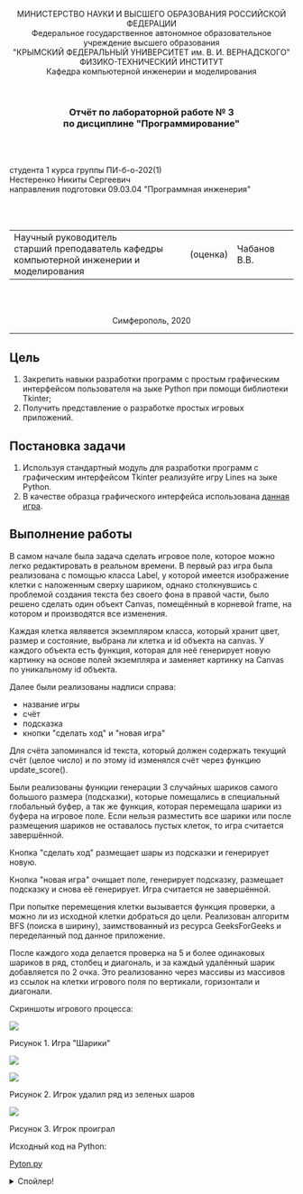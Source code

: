 <p align="center">МИНИСТЕРСТВО НАУКИ  И ВЫСШЕГО ОБРАЗОВАНИЯ РОССИЙСКОЙ ФЕДЕРАЦИИ<br>
Федеральное государственное автономное образовательное учреждение высшего образования<br>
"КРЫМСКИЙ ФЕДЕРАЛЬНЫЙ УНИВЕРСИТЕТ им. В. И. ВЕРНАДСКОГО"<br>
ФИЗИКО-ТЕХНИЧЕСКИЙ ИНСТИТУТ<br>
Кафедра компьютерной инженерии и моделирования</p>
<br>
<h3 align="center">Отчёт по лабораторной работе № 3<br> по дисциплине "Программирование"</h3>
<br><br>
<p>студента 1 курса группы ПИ-б-о-202(1)<br>Нестеренко Никиты Сергеевич<br>
направления подготовки 09.03.04 "Программная инженерия"</p>
<br><br>
<table>
<tr><td>Научный руководитель<br> старший преподаватель кафедры<br> компьютерной инженерии и моделирования</td>
<td>(оценка)</td>
<td>Чабанов В.В.</td>
</tr>
</table>
<br><br>
<p align="center">Симферополь, 2020</p>
<hr>

## Цель

1. Закрепить навыки разработки программ с простым графическим интерфейсом пользователя на зыке Python при помощи библиотеки Tkinter;
2. Получить представление о разработке простых игровых приложений.

## Постановка задачи

1. Используя стандартный модуль для разработки программ с графическим интерфейсом Tkinter реализуйте игру Lines на зыке Python.
2. В качестве образца графического интерфейса использована [данная игра](http://game-shariki.ru/linii-2).

## Выполнение работы

В самом начале была задача сделать игровое поле, которое можно легко редактировать в реальном времени.
В первый раз игра была реализована с помощью класса Label, у которой имеется изображение клетки с
наложенным сверху шариком, однако столкнувшись с проблемой создания текста без своего фона в правой части,
было решено сделать один объект Canvas, помещённый в корневой frame, на котором и производятся все изменения.

Каждая клетка являвется экземпляром класса, который хранит цвет, размер и состояние, выбрана ли клетка и id объекта на canvas.
У каждого объекта есть функция, которая для неё генерирует новую картинку на основе полей экземпляра и
заменяет картинку на Canvas по уникальному id объекта.

Далее были реализованы надписи справа:
- название игры
- счёт
- подсказка
- кнопки "сделать ход" и "новая игра"

Для счёта запоминался id текста, который должен содержать текущий счёт (целое число) и по этому id изменялся счёт через функцию update_score().

Были реализованы функции генерации 3 случайных шариков самого большого размера (подсказки), которые помещались в специальный глобальный буфер, а так же
функция, которая перемещала шарики из буфера на игровое поле. Если нельзя разместить все шарики или после размещения шариков не оставалось пустых
клеток, то игра считается завершённой.

Кнопка "сделать ход" размещает шары из подсказки и генерирует новую.

Кнопка "новая игра" очищает поле, генерирует подсказку, размещает подсказку и снова её генерирует. Игра считается не завершённой.

При попытке перемещения клетки вызывается функция проверки, а можно ли из исходной клетки добраться до цели. Реализован алгоритм BFS (поиска в ширину),
заимствованный из ресурса GeeksForGeeks и переделанный под данное приложение.

После каждого хода делается проверка на 5 и более одинаковых шариков в ряд, столбец и диагональ, и за каждый удалённый шарик добавляется по 2 очка.
Это реализованно через массивы из массивов из ссылок на клетки игрового поля по вертикали, горизонтали и диагонали.

Скриншоты игрового процесса:

![](docs/начало.png)
   
   Рисунок 1. Игра "Шарики"

![](docs/удаление1.png)

![](docs/удаление2.png)
   
   Рисунок 2. Игрок удалил ряд из зеленых шаров 

![](docs/конец.png)
   
   Рисунок 3. Игрок проиграл 

Исходный код на Python:

[Pyton.py](Python/Pyton/Pyton.py)

<details>
<summary>Спойлер!</summary>
    
```python
from tkinter import *
from PIL import Image, ImageTk
from random import randrange, shuffle
 
root = Tk()
board = []
line = []
N = 9
colors = 7
n_balls = 3
line_balls = 5
cost = 2
current_cell = None
assets = []
 
def is_empty(lbl):
    return lbl.color == -1

def set_image(lbl):
    global img_bgr_unselect, img_bgr_select
    bgr = img_bgr_select if lbl.selected else img_bgr_unselect
    if is_empty(lbl):
        img = ImageTk.PhotoImage(bgr)
    else:
        bgr = bgr.convert('RGBA')
        ball = Image.open(assets[lbl.color]).crop((0, 0, 55, 55)).convert('RGBA')
        pic_size_same_as_bgr = Image.new("RGBA", bgr.size)
        pic_size_same_as_bgr.paste(ball, (5,5)) # Маска не нужна
        ball_over_bgr = Image.alpha_composite(bgr, pic_size_same_as_bgr)
        img = ImageTk.PhotoImage(ball_over_bgr)
    lbl.image = img
    lbl.config(image=img)
    
def set_ball(lbl, color):
    lbl.color = color
    set_image(lbl)

def click_cell(event):
    global current_cell
    lbl = event.widget
    if lbl.selected:
        lbl.selected = False
        current_cell = None
    else:
        lbl.selected = True
        if current_cell:
            if is_empty(lbl) and not is_empty(current_cell):
                lbl.selected = False
                lbl.color = current_cell.color
                reset_cell(current_cell)
                current_cell = None
                check_lines()
            else:
                current_cell.selected = False
                set_image(current_cell)
                current_cell = lbl
        else:
            current_cell = lbl
    set_image(lbl)
        
def next_balls():
    for col in range(n_balls):
        set_ball(line[col], randrange(0, colors))

def show_game_over():
    global lbl_game_over
    lbl_game_over.grid(row=int(N/2-1), column=1, rowspan=3, columnspan=N-2)

def count_empty():
    count = 0
    for row in range(N):
        for col in range(N):
            if is_empty(board[row][col]):
                count+=1
    return count

def set_counter(count):
    global lbl_counter
    lbl_counter.counter = count
    lbl_counter.config(text="Count: {}".format(count))

def add_count(count):
    global lbl_counter
    set_counter(lbl_counter.counter + count)
    
def check_line(line, lines):
    if len(line) >= line_balls:
        lines.append(line.copy())
        for lbl in line:
            reset_cell(lbl)
            add_count(cost)

def check_cell(lbl, line, lines):
    if is_empty(lbl):
        check_line(line, lines)
        line.clear()
    elif len(line) == 0 or lbl.color == line[len(line)-1].color:
        if len(line) < 5:
            line.append(lbl)
    else:
        check_line(line, lines)
        line.clear()
        line.append(lbl)

def find_lines():
    lines = []
    buffer = [[],[],[],[]]
    for i in range(N-line_balls+1):
        for j in range(N-i):
            check_cell(board[i+j][j], buffer[0], lines)
            check_cell(board[i+j][N-1-j], buffer[1], lines)
            check_cell(board[N-1-i-j][j], buffer[2], lines)
            check_cell(board[N-1-i-j][N-1-j], buffer[3], lines)
        for line in buffer:
            check_line(line, lines)
            line.clear()

    buffer = [[],[]]
    for i in range(N):
        for j in range(N):
            check_cell(board[i][j], buffer[0], lines)
            check_cell(board[j][i], buffer[1], lines)
        for line in buffer:
            check_line(line, lines)
            line.clear()

    found = len(lines) > 0
    #for line in lines:
        #for lbl in line:
            #reset_cell(lbl)
            #add_count(cost)
    return found

def check_lines():
    if find_lines():
        return
    add_balls()
    if find_lines():
        return
    if count_empty() == 0:
        show_game_over()

def add_balls():
    count = count_empty()
    count = count if count < n_balls else n_balls
    for n in range(count):
        find = True
        while find:
            row = randrange(0, N)
            col = randrange(0, N)
            find = not is_empty(board[row][col])
        set_ball(board[row][col], line[n].color)
    next_balls()

def next_step(event):
    check_lines()
 
def reset_cell(lbl):
    lbl.selected = False
    lbl.color = -1
    set_image(lbl)

def restart_game(event):
    set_counter(0)
    lbl_game_over.grid_forget()
    for row in range(N):
        for col in range(N):
            reset_cell(board[row][col])
    next_step(None)

def init_board():
    global img_bgr_unselect, img_bgr_select, img_bgr, lbl_counter, lbl_game_over

    assets.append("assets/ball-aqua.png")
    assets.append("assets/ball-blue.png")
    assets.append("assets/ball-green.png")
    assets.append("assets/ball-pink.png")
    assets.append("assets/ball-red.png")
    assets.append("assets/ball-violet.png")
    assets.append("assets/ball-yellow.png")
    
    bgr = ImageTk.Image.open("assets/page-bgr.png")
    #root ? (image = bgr)

    tileset = ImageTk.Image.open("assets/cell-bgr.png")
    img_bgr_unselect = tileset.crop((1, 0, 67, 66))
    img_bgr_select = tileset.crop((1, 69, 67, 135))
    img_bgr = ImageTk.PhotoImage(tileset.crop((1, 0, 67, 66)))

    font="Arial 20"
    lbl_counter = Label(root, font=font)
    lbl_counter.grid(row=1, column=N, columnspan = 3)
    do_step = Button(root, text = "Next Step", font=font)
    do_step.grid(row = 3, column = N, columnspan = 3, sticky = 'nesw')
    do_step.bind("<Button-1>", next_step)
    new_game = Button(root, text = "New Game", font=font)
    new_game.grid(row = 6, column = N, columnspan = 3, sticky = 'nesw')
    new_game.bind("<Button-1>", restart_game)

    for col in range(n_balls):
        lbl = Label(root, borderwidth=0)
        lbl.grid(row = 4, column = N + col, padx=1, pady=1)
        reset_cell(lbl)
        line.append(lbl)
    
    for row in range(N):
        board.append([])
        for col in range(N):
            lbl = Label(root, borderwidth=0)
            lbl.bind("<Button-1>", click_cell)
            lbl.grid(row=row, column=col, padx=1, pady=1)
            reset_cell(lbl)
            board[row].append(lbl)

    lbl_game_over = Label(root, text="Game Over", font="Arial 50")
 
init_board()
next_balls()
restart_game(None)
 
root.mainloop()

```
## Вывод
Я продвинулся в своём знании Python и Tkinter, научился работать с объектами Canvas, Label, Button, создании классов и созданию простейших игр.